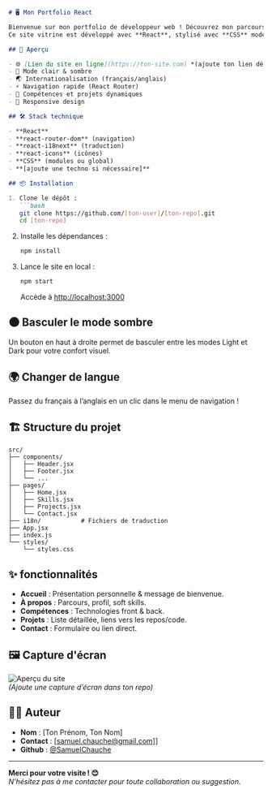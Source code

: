 
```markdown
# 🖥️ Mon Portfolio React

Bienvenue sur mon portfolio de développeur web ! Découvrez mon parcours, mes compétences techniques et mes projets récents.  
Ce site vitrine est développé avec **React**, stylisé avec **CSS** moderne, et supporte plusieurs langues, ainsi qu’un mode clair/sombre 😊

## 🚀 Aperçu

- 🌐 [Lien du site en ligne](https://ton-site.com) *(ajoute ton lien déployé ici)*
- 🎨 Mode clair & sombre
- 🌏 Internationalisation (français/anglais)
- ⚡ Navigation rapide (React Router)
- 💪 Compétences et projets dynamiques
- 📱 Responsive design

## 🛠️ Stack technique

- **React**
- **react-router-dom** (navigation)
- **react-i18next** (traduction)
- **react-icons** (icônes)
- **CSS** (modules ou global)
- **[ajoute une techno si nécessaire]**

## 📦 Installation

1. Clone le dépôt :
   ```bash
   git clone https://github.com/[ton-user]/[ton-repo].git
   cd [ton-repo]
   ```
2. Installe les dépendances :
   ```bash
   npm install
   ```
3. Lance le site en local :
   ```bash
   npm start
   ```
   Accède à [http://localhost:3000](http://localhost:3000)

## 🌑 Basculer le mode sombre

Un bouton en haut à droite permet de basculer entre les modes Light et Dark pour votre confort visuel.

## 🌍 Changer de langue

Passez du français à l’anglais en un clic dans le menu de navigation !

## 🏗️ Structure du projet

```
src/
├── components/
│   ├── Header.jsx
│   ├── Footer.jsx
│   └── ...
├── pages/
│   ├── Home.jsx
│   ├── Skills.jsx
│   ├── Projects.jsx
│   └── Contact.jsx
├── i18n/           # Fichiers de traduction
├── App.jsx
├── index.js
└── styles/
    └── styles.css
```

## ✨ fonctionnalités

- **Accueil** : Présentation personnelle & message de bienvenue.
- **À propos** : Parcours, profil, soft skills.
- **Compétences** : Technologies front & back.
- **Projets** : Liste détaillée, liens vers les repos/code.
- **Contact** : Formulaire ou lien direct.

## 🖼️ Capture d'écran

![Aperçu du site](./screenshot.png)  
*(Ajoute une capture d’écran dans ton repo)*

## 👨‍💻 Auteur

- **Nom** : [Ton Prénom, Ton Nom]
- **Contact** : [samuel.chauche@gmail.com]]
- **Github** : [@SamuelChauche](https://github.com/SamuelChauche)

---

**Merci pour votre visite ! 😊**  
*N’hésitez pas à me contacter pour toute collaboration ou suggestion.*

```

